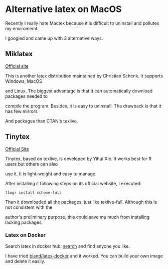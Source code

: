 # Alternative latex on MacOS

Recently I really hate Mactex because it is difficult to uninstall and pollutes my enviromemt.

I googled and came up with 3 alternative ways.

## Miklatex

[Official site](https://miktex.org/)

This is another latex distribution maintained by Christian Schenk. It supports Windows, MacOS

and Linux. The biggest advantage is that It can automatically download packages needed to 

compile the program. Besides, it is easy to uninstall. The drawback is that it has few mirrors

And packages than CTAN's texlive.

## Tinytex

[Official Site](https://yihui.name/tinytex/)

Tinytex, based on texlive, is developed by Yihui Xie. It works best for R users but others can also

use it. It is light-weight and easy to manage.

After installing it following steps on its official website, I executed:

`tlmgr install scheme-full`

Then it downloaded all the packages, just like texlive-full. Although this is not consistent with the

author's preliminary purpose, this could save me much from installing lacking packages.

### Latex on Docker

Search latex in docker hub: [search](https://hub.docker.com/search?q=latex&type=image) and find anyone you like.

I have tried [bland/latex-docker](https://github.com/blang/latex-docker) and it worked. You can build your own image and delete it easily.